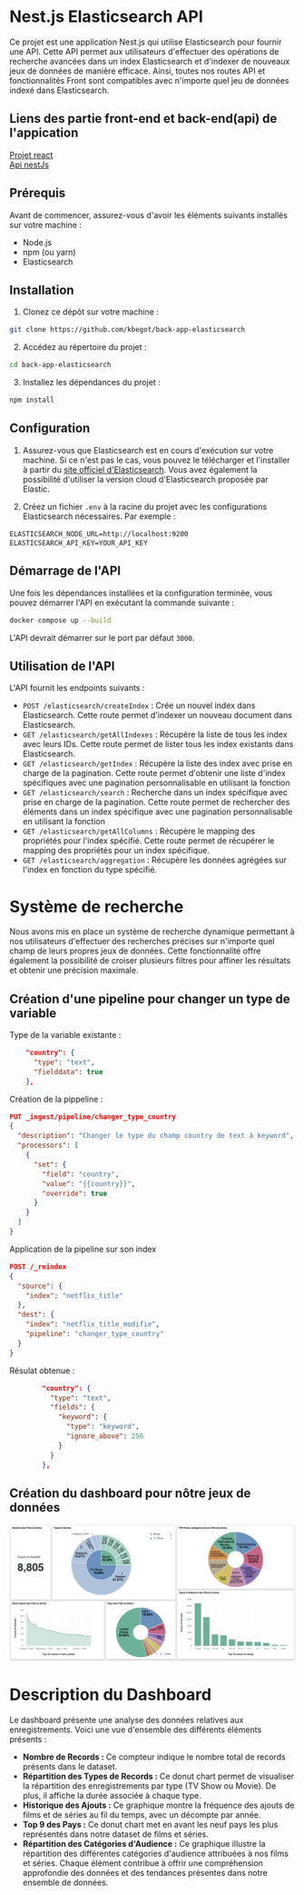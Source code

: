 # Nest.js Elasticsearch API

Ce projet est une application Nest.js qui utilise Elasticsearch pour fournir une API. Cette API permet aux utilisateurs d'effectuer des opérations de recherche avancées dans un index Elasticsearch et d'indexer de nouveaux jeux de données de manière efficace. Ainsi, toutes nos routes API et fonctionnalités Front sont compatibles avec n'importe quel jeu de données indexé dans Elasticsearch.

## Liens des partie front-end et back-end(api) de l'appication
[Projet react](https://github.com/Flunshield/frontElasticSearch)  
[Api nestJs](https://github.com/kbegot/back-app-elasticsearch)

## Prérequis

Avant de commencer, assurez-vous d'avoir les éléments suivants installés sur votre machine :

- Node.js
- npm (ou yarn)
- Elasticsearch

## Installation

1. Clonez ce dépôt sur votre machine :

```bash
git clone https://github.com/kbegot/back-app-elasticsearch
```

2. Accédez au répertoire du projet :

```bash
cd back-app-elasticsearch
```

3. Installez les dépendances du projet :

```bash
npm install
```

## Configuration

1. Assurez-vous que Elasticsearch est en cours d'exécution sur votre machine. Si ce n'est pas le cas, vous pouvez le télécharger et l'installer à partir du [site officiel d'Elasticsearch](https://www.elastic.co/downloads/elasticsearch). Vous avez également la possibilité d'utiliser la version cloud d'Elasticsearch proposée par Elastic.

2. Créez un fichier `.env` à la racine du projet avec les configurations Elasticsearch nécessaires. Par exemple :

```
ELASTICSEARCH_NODE_URL=http://localhost:9200
ELASTICSEARCH_API_KEY=YOUR_API_KEY
```

## Démarrage de l'API

Une fois les dépendances installées et la configuration terminée, vous pouvez démarrer l'API en exécutant la commande suivante :

```bash
docker compose up --build
```

L'API devrait démarrer sur le port par défaut `3000`.

## Utilisation de l'API

L'API fournit les endpoints suivants :

- `POST /elasticsearch/createIndex` : Crée un nouvel index dans Elasticsearch. Cette route permet d'indexer un nouveau document dans Elasticsearch.
- `GET /elasticsearch/getAllIndexes` : Récupère la liste de tous les index avec leurs IDs. Cette route permet de lister tous les index existants dans Elasticsearch.
- `GET /elasticsearch/getIndex` : Récupère la liste des index avec prise en charge de la pagination. Cette route permet d'obtenir une liste d'index spécifiques avec une pagination personnalisable en utilisant la fonction
- `GET /elasticsearch/search` : Recherche dans un index spécifique avec prise en charge de la pagination. Cette route permet de rechercher des éléments dans un index spécifique avec une pagination personnalisable en utilisant la fonction 
- `GET /elasticsearch/getAllColumns` : Récupère le mapping des propriétés pour l'index spécifié. Cette route permet de récupérer le mapping des propriétés pour un index spécifique.
- `GET /elasticsearch/aggregation` : Récupère les données agrégées sur l'index en fonction du type spécifié.

# Système de recherche

Nous avons mis en place un système de recherche dynamique permettant à nos utilisateurs d'effectuer des recherches précises sur n'importe quel champ de leurs propres jeux de données. Cette fonctionnalité offre également la possibilité de croiser plusieurs filtres pour affiner les résultats et obtenir une précision maximale.

## Création d'une pipeline pour changer un type de variable

Type de la variable existante :
``` json
    "country": {
      "type": "text",
      "fielddata": true
    },
```

Création de la pippeline :
````json
PUT _ingest/pipeline/changer_type_country
{
  "description": "Changer le type du champ country de text à keyword",
  "processors": [
    {
      "set": {
        "field": "country",
        "value": "{{country}}",
        "override": true
      }
    }
  ]
}
````

Application de la pipeline sur son index

````json
POST /_reindex
{
  "source": {
    "index": "netflix_title"
  },
  "dest": {
    "index": "netflix_title_modifie",
    "pipeline": "changer_type_country"
  }
}
````

Résulat obtenue :
````json
        "country": {
          "type": "text",
          "fields": {
            "keyword": {
              "type": "keyword",
              "ignore_above": 256
            }
          }
        },
````

## Création du dashboard pour nôtre jeux de données 

![alt text](image.png)

# Description du Dashboard

Le dashboard présente une analyse des données relatives aux enregistrements. Voici une vue d'ensemble des différents éléments présents :
- **Nombre de Records :** Ce compteur indique le nombre total de records présents dans le dataset.
- **Répartition des Types de Records :** Ce donut chart permet de visualiser la répartition des enregistrements par type (TV Show ou Movie). De plus, il affiche la durée associée à chaque type.
- **Historique des Ajouts :** Ce graphique montre la fréquence des ajouts de films et de séries au fil du temps, avec un décompte par année.
- **Top 9 des Pays :** Ce donut chart met en avant les neuf pays les plus représentés dans notre dataset de films et séries.
- **Répartition des Catégories d'Audience :** Ce graphique illustre la répartition des différentes catégories d'audience attribuées à nos films et séries.
Chaque élément contribue à offrir une compréhension approfondie des données et des tendances présentes dans notre ensemble de données.
